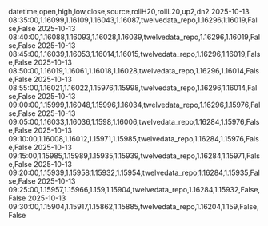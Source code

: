 datetime,open,high,low,close,source,rollH20,rollL20,up2,dn2
2025-10-13 08:35:00,1.16099,1.16109,1.16043,1.16087,twelvedata_repo,1.16296,1.16019,False,False
2025-10-13 08:40:00,1.16088,1.16093,1.16028,1.16039,twelvedata_repo,1.16296,1.16019,False,False
2025-10-13 08:45:00,1.16039,1.16053,1.16014,1.16015,twelvedata_repo,1.16296,1.16019,False,False
2025-10-13 08:50:00,1.16019,1.16061,1.16018,1.16028,twelvedata_repo,1.16296,1.16014,False,False
2025-10-13 08:55:00,1.16021,1.16022,1.15976,1.15998,twelvedata_repo,1.16296,1.16014,False,False
2025-10-13 09:00:00,1.15999,1.16048,1.15996,1.16034,twelvedata_repo,1.16296,1.15976,False,False
2025-10-13 09:05:00,1.16033,1.16036,1.1598,1.16006,twelvedata_repo,1.16284,1.15976,False,False
2025-10-13 09:10:00,1.16008,1.16012,1.15971,1.15985,twelvedata_repo,1.16284,1.15976,False,False
2025-10-13 09:15:00,1.15985,1.15989,1.15935,1.15939,twelvedata_repo,1.16284,1.15971,False,False
2025-10-13 09:20:00,1.15939,1.15958,1.15932,1.15954,twelvedata_repo,1.16284,1.15935,False,False
2025-10-13 09:25:00,1.15957,1.15966,1.159,1.15904,twelvedata_repo,1.16284,1.15932,False,False
2025-10-13 09:30:00,1.15904,1.15917,1.15862,1.15885,twelvedata_repo,1.16204,1.159,False,False
